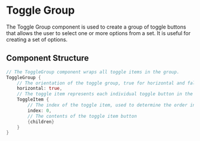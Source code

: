 # Toggle Group

The Toggle Group component is used to create a group of toggle buttons that allows the user to select one or more options from a set. It is useful for creating a set of options.

## Component Structure

```rust
// The ToggleGroup component wraps all toggle items in the group.
ToggleGroup {
    // The orientation of the toggle group, true for horizontal and false for vertical.
    horizontal: true,
    // The toggle item represents each individual toggle button in the group.
    ToggleItem {
        // The index of the toggle item, used to determine the order in which items are focused.
        index: 0,
        // The contents of the toggle item button
        {children}
    }
}
```
